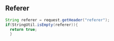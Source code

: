 ## Referer
```java
String referer = request.getHeader("referer");
if(StringUtil.isEmpty(referer)){
  return true;
  }
```
